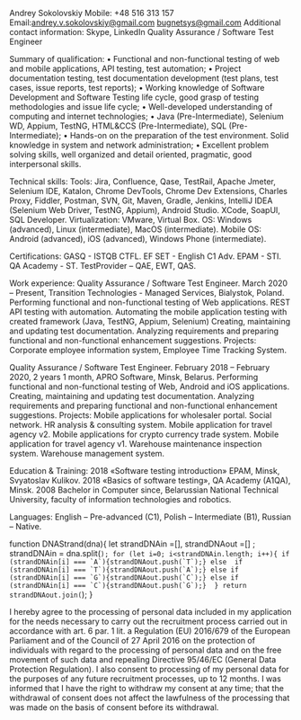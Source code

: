 Andrey Sokolovskiy Mobile: +48 516 313 157 Email:andrey.v.sokolovskiy@gmail.com bugnetsys@gmail.com Additional contact information: Skype, LinkedIn Quality Assurance / Software Test Engineer

Summary of qualification: • Functional and non-functional testing of web and mobile applications, API testing, test automation; • Project documentation testing, test documentation development (test plans, test cases, issue reports, test reports); • Working knowledge of Software Development and Software Testing life cycle, good grasp of testing methodologies and issue life cycle; • Well-developed understanding of computing and internet technologies; • Java (Pre-Intermediate), Selenium WD, Appium, TestNG, HTML&CCS (Pre-Intermediate), SQL (Pre-Intermediate); • Hands-on on the preparation of the test environment. Solid knowledge in system and network administration; • Excellent problem solving skills, well organized and detail oriented, pragmatic, good interpersonal skills.

Technical skills: Tools: Jira, Confluence, Qase, TestRail, Apache Jmeter, Selenium IDE, Katalon, Chrome DevTools, Chrome Dev Extensions, Charles Proxy, Fiddler, Postman, SVN, Git, Maven, Gradle, Jenkins, IntelliJ IDEA (Selenium Web Driver, TestNG, Appium), Android Studio. XCode, SoapUI, SQL Developer. Virtualization: VMware, Virtual Box. OS: Windows (advanced), Linux (intermediate), MacOS (intermediate). Mobile OS: Android (advanced), iOS (advanced), Windows Phone (intermediate).

Certifications: GASQ - ISTQB CTFL. EF SET - English C1 Adv. EPAM - STI. QA Academy - ST. TestProvider – QAE, EWT, QAS.

Work experience: Quality Assurance / Software Test Engineer. March 2020 – Present, Transition Technologies - Managed Services, Bialystok, Poland. Performing functional and non-functional testing of Web applications. REST API testing with automation. Automating the mobile application testing with created framework (Java, TestNG, Appium, Selenium) Creating, maintaining and updating test documentation. Analyzing requirements and preparing functional and non-functional enhancement suggestions. Projects: Corporate employee information system, Employee Time Tracking System.

Quality Assurance / Software Test Engineer. February 2018 – February 2020, 2 years 1 month, APRO Software, Minsk, Belarus. Performing functional and non-functional testing of Web, Android and iOS applications. Creating, maintaining and updating test documentation. Analyzing requirements and preparing functional and non-functional enhancement suggestions. Projects: Mobile applications for wholesaler portal. Social network. HR analysis & consulting system. Mobile application for travel agency v2. Mobile applications for crypto currency trade system. Mobile application for travel agency v1. Warehouse maintenance inspection system. Warehouse management system.

Education & Training: 2018 «Software testing introduction» EPAM, Minsk, Svyatoslav Kulikov. 2018 «Basics of software testing», QA Academy (A1QA), Minsk. 2008 Bachelor in Computer since, Belarussian National Technical University, faculty of information technologies and robotics.

Languages: English – Pre-advanced (C1), Polish – Intermediate (B1), Russian – Native.

function DNAStrand(dna){
let strandDNAin =[], strandDNAout =[] ;
strandDNAin = dna.split(``);
for (let i=0; i<strandDNAin.length; i++){
if (strandDNAin[i] === `A`){strandDNAout.push(`T`);} else 
if (strandDNAin[i] === `T`){strandDNAout.push(`A`);} else
if (strandDNAin[i] === `G`){strandDNAout.push(`C`);} else
if (strandDNAin[i] === `C`){strandDNAout.push(`G`);} 
}
return strandDNAout.join(``);
}

I hereby agree to the processing of personal data included in my application for the needs necessary to carry out the recruitment process carried out in accordance with art. 6 par. 1 lit. a Regulation (EU) 2016/679 of the European Parliament and of the Council of 27 April 2016 on the protection of individuals with regard to the processing of personal data and on the free movement of such data and repealing Directive 95/46/EC (General Data Protection Regulation). I also consent to processing of my personal data for the purposes of any future recruitment processes, up to 12 months. I was informed that I have the right to withdraw my consent at any time; that the withdrawal of consent does not affect the lawfulness of the processing that was made on the basis of consent before its withdrawal.
